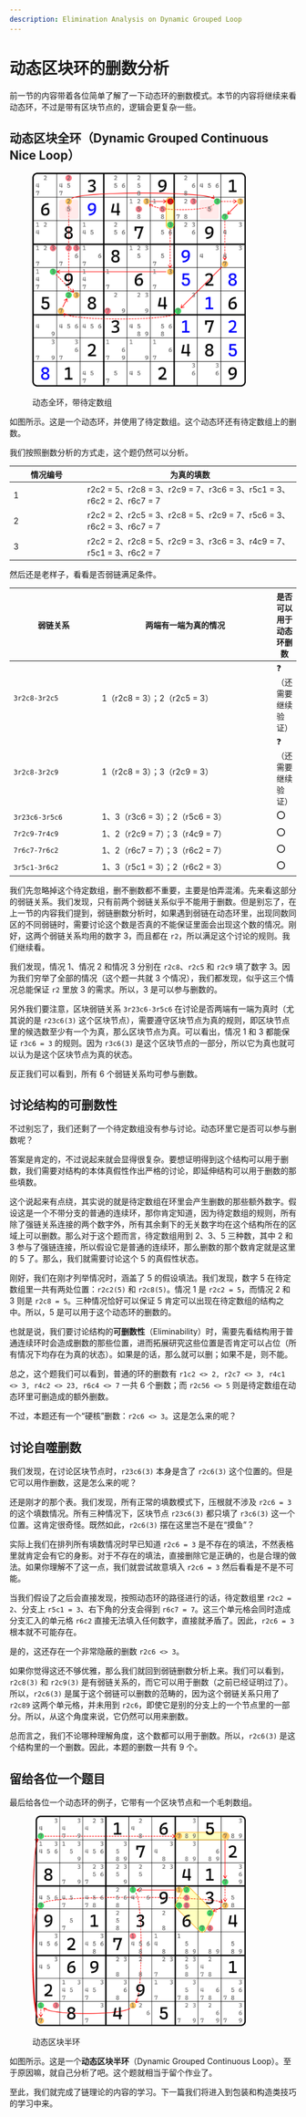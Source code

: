 ```yaml
---
description: Elimination Analysis on Dynamic Grouped Loop
---
```


# 动态区块环的删数分析

前一节的内容带着各位简单了解了一下动态环的删数模式。本节的内容将继续来看动态环，不过是带有区块节点的，逻辑会更复杂一些。

## 动态区块全环（Dynamic Grouped Continuous Nice Loop） <a href="#dynamic-grouped-continuous-nice-loop" id="dynamic-grouped-continuous-nice-loop"></a>

<figure><img src="../../.gitbook/assets/images_0387.png" alt="" width="375"><figcaption><p>动态全环，带待定数组</p></figcaption></figure>

如图所示。这是一个动态环，并使用了待定数组。这个动态环还有待定数组上的删数。

我们按照删数分析的方式走，这个题仍然可以分析。

<table><thead><tr><th width="115.86663818359375">情况编号</th><th>为真的填数</th></tr></thead><tbody><tr><td>1</td><td>r2c2 = 5、r2c8 = 3、r2c9 = 7、r3c6 = 3、r5c1 = 3、r6c2 = 2、r6c7 = 7</td></tr><tr><td>2</td><td>r2c2 = 2、r2c5 = 3、r2c8 = 5、r2c9 = 7、r5c6 = 3、r6c2 = 3、r6c7 = 7</td></tr><tr><td>3</td><td>r2c2 = 2、r2c8 = 5、r2c9 = 3、r3c6 = 3、r4c9 = 7、r5c1 = 3、r6c2 = 7</td></tr></tbody></table>

然后还是老样子，看看是否弱链满足条件。

<table><thead><tr><th width="151.4000244140625">弱链关系</th><th width="321.13330078125">两端有一端为真的情况</th><th>是否可以用于动态环删数</th></tr></thead><tbody><tr><td><code>3r2c8-3r2c5</code></td><td>1（r2c8 = 3）；2（r2c5 = 3）</td><td>❓（还需要继续验证）</td></tr><tr><td><code>3r2c8-3r2c9</code></td><td>1（r2c8 = 3）；3（r2c9 = 3）</td><td>❓（还需要继续验证）</td></tr><tr><td><code>3r23c6-3r5c6</code></td><td>1、3（r3c6 = 3）；2（r5c6 = 3）</td><td>⭕</td></tr><tr><td><code>7r2c9-7r4c9</code></td><td>1、2（r2c9 = 7）；3（r4c9 = 7）</td><td>⭕</td></tr><tr><td><code>7r6c7-7r6c2</code></td><td>1、2（r6c7 = 7）；3（r6c2 = 7）</td><td>⭕</td></tr><tr><td><code>3r5c1-3r6c2</code></td><td>1、3（r5c1 = 3）；2（r6c2 = 3）</td><td>⭕</td></tr></tbody></table>

我们先忽略掉这个待定数组，删不删数都不重要，主要是怕弄混淆。先来看这部分的弱链关系。我们发现，只有前两个弱链关系似乎不能用于删数。但是别忘了，在上一节的内容我们提到，弱链删数分析时，如果遇到弱链在动态环里，出现同数同区的不同弱链时，需要讨论这个数是否真的不能保证里面会出现这个数的情况。刚好，这两个弱链关系均用的数字 3，而且都在 `r2`，所以满足这个讨论的规则。我们继续看。

我们发现，情况 1、情况 2 和情况 3 分别在 `r2c8`、`r2c5` 和 `r2c9` 填了数字 3。因为我们穷举了全部的情况（这个题一共就 3 个情况），我们都发现，似乎这三个情况总能保证 `r2` 里放 3 的需求。所以，3 是可以参与删数的。

另外我们要注意，区块弱链关系 `3r23c6-3r5c6` 在讨论是否两端有一端为真时（尤其说的是 `r23c6(3)` 这个区块节点），需要遵守区块节点为真的规则，即区块节点里的候选数至少有一个为真，那么区块节点为真。可以看出，情况 1 和 3 都能保证 `r3c6 = 3` 的规则。因为 `r3c6(3)` 是这个区块节点的一部分，所以它为真也就可以认为是这个区块节点为真的状态。

反正我们可以看到，所有 6 个弱链关系均可参与删数。

## 讨论结构的可删数性 <a href="#eliminability-of-grouped-patterns" id="eliminability-of-grouped-patterns"></a>

不过别忘了，我们还剩了一个待定数组没有参与讨论。动态环里它是否可以参与删数呢？

答案是肯定的，不过说起来就会显得很复杂。要想证明得到这个结构可以用于删数，我们需要对结构的本体真假性作出严格的讨论，即延伸结构可以用于删数的那些填数。

这个说起来有点绕，其实说的就是待定数组在环里会产生删数的那些额外数字。假设这是一个不带分支的普通的连续环，那你肯定知道，因为待定数组的规则，所有除了强链关系连接的两个数字外，所有其余剩下的无关数字均在这个结构所在的区域上可以删数。那么对于这个题而言，待定数组用到 2、3、5 三种数，其中 2 和 3 参与了强链连接，所以假设它是普通的连续环，那么删数的那个数肯定就是这里的 5 了。那么，我们就需要讨论这个 5 的真假性状态。

刚好，我们在刚才列举情况时，涵盖了 5 的假设填法。我们发现，数字 5 在待定数组里一共有两处位置：`r2c2(5)` 和 `r2c8(5)`。情况 1 是 `r2c2 = 5`，而情况 2 和 3 则是 `r2c8 = 5`。三种情况恰好可以保证 5 肯定可以出现在待定数组的结构之中。所以，5 是可以用于这个动态环的删数的。

也就是说，我们要讨论结构的**可删数性**（Eliminability）时，需要先看结构用于普通连续环时会造成删数的那些位置，进而拓展研究这些位置是否肯定可以占位（所有情况下均存在为真的状态）。如果是的话，那么就可以删；如果不是，则不能。

总之，这个题我们可以看到，普通的环的删数有 `r1c2 <> 2, r2c7 <> 3, r4c1 <> 3, r4c2 <> 23, r6c4 <> 7` 一共 6 个删数；而 `r2c56 <> 5` 则是待定数组在动态环里可删造成的额外删数。

不过，本题还有一个“硬核”删数：`r2c6 <> 3`。这是怎么来的呢？

## 讨论自噬删数 <a href="#eliminability-on-cannibalism-in-grouped-nodes" id="eliminability-on-cannibalism-in-grouped-nodes"></a>

我们发现，在讨论区块节点时，`r23c6(3)` 本身是含了 `r2c6(3)` 这个位置的。但是它可以用作删数，这是怎么来的呢？

还是刚才的那个表。我们发现，所有正常的填数模式下，压根就不涉及 `r2c6 = 3` 的这个填数情况。所有三种情况下，区块节点 `r23c6(3)` 都只填了 `r3c6(3)` 这一个位置。这肯定很奇怪。既然如此，`r2c6(3)` 摆在这里岂不是在“摸鱼”？

实际上我们在排列所有填数情况时早已知道 `r2c6 = 3` 是不存在的填法，不然表格里就肯定会有它的身影。对于不存在的填法，直接删除它是正确的，也是合理的做法。如果你理解不了这一点，我们就尝试故意填入 `r2c6 = 3` 然后看看是不是不可能。

当我们假设了之后会直接发现，按照动态环的路径进行的话，待定数组里 `r2c2 = 2`、分支上 `r5c1 = 3`、右下角的分支会得到 `r6c7 = 7`。这三个单元格会同时造成分支汇入的单元格 `r6c2` 直接无法填入任何数字，直接就矛盾了。因此，`r2c6 = 3` 根本就不可能存在。

是的，这还存在一个非常隐蔽的删数 `r2c6 <> 3`。

如果你觉得这还不够优雅，那么我们就回到弱链删数分析上来。我们可以看到，`r2c8(3)` 和 `r2c9(3)` 是有弱链关系的，而它可以用于删数（之前已经证明过了）。所以，`r2c6(3)` 是属于这个弱链可以删数的范畴的，因为这个弱链关系只用了 `r2c89` 这两个单元格，并未用到 `r2c6`，即使它是别的分支上的一个节点里的一部分。所以，从这个角度来说，它仍然可以用来删数。

总而言之，我们不论哪种理解角度，这个数都可以用于删数。所以，`r2c6(3)` 是这个结构里的一个删数。因此，本题的删数一共有 9 个。

## 留给各位一个题目 <a href="#the-last-puzzle-in-this-passage" id="the-last-puzzle-in-this-passage"></a>

最后给各位一个动态环的例子，它带有一个区块节点和一个毛刺数组。

<figure><img src="../../.gitbook/assets/images_0388.png" alt="" width="375"><figcaption><p>动态区块半环</p></figcaption></figure>

如图所示。这是一个**动态区块半环**（Dynamic Grouped Continuous Loop）。至于原因嘛，就自己分析了吧。这个题就相当于留个作业了。

至此，我们就完成了链理论的内容的学习。下一篇我们将进入到包装和构造类技巧的学习中来。
